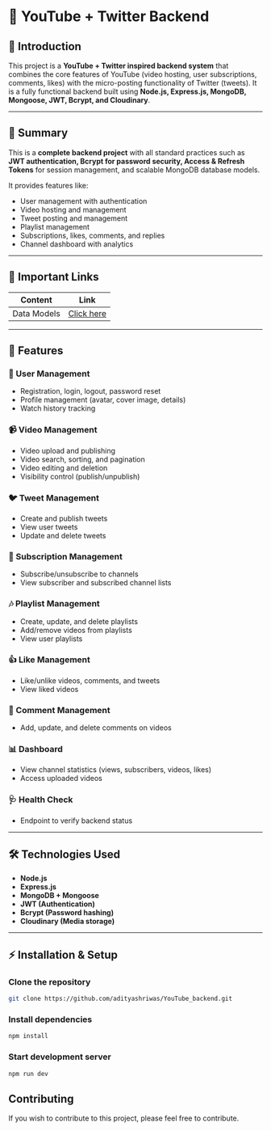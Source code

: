 # 🎥 YouTube + Twitter Backend

## 📌 Introduction
This project is a **YouTube + Twitter inspired backend system** that combines the core features of YouTube (video hosting, user subscriptions, comments, likes) with the micro-posting functionality of Twitter (tweets). It is a fully functional backend built using **Node.js, Express.js, MongoDB, Mongoose, JWT, Bcrypt, and Cloudinary**.

---

## 📖 Summary
This is a **complete backend project** with all standard practices such as **JWT authentication, Bcrypt for password security, Access & Refresh Tokens** for session management, and scalable MongoDB database models.  

It provides features like:
- User management with authentication  
- Video hosting and management  
- Tweet posting and management  
- Playlist management  
- Subscriptions, likes, comments, and replies  
- Channel dashboard with analytics  

---

## 🔗 Important Links
| Content | Link |
|---------|------|
| Data Models        | [Click here](https://app.eraser.io/workspace/HIXrNzYnjO5E4JMDL50Z) |

---

## 🚀 Features

### 👤 User Management
- Registration, login, logout, password reset  
- Profile management (avatar, cover image, details)  
- Watch history tracking  

### 📹 Video Management
- Video upload and publishing  
- Video search, sorting, and pagination  
- Video editing and deletion  
- Visibility control (publish/unpublish)  

### 🐦 Tweet Management
- Create and publish tweets  
- View user tweets  
- Update and delete tweets  

### 🔔 Subscription Management
- Subscribe/unsubscribe to channels  
- View subscriber and subscribed channel lists  

### 🎶 Playlist Management
- Create, update, and delete playlists  
- Add/remove videos from playlists  
- View user playlists  

### 👍 Like Management
- Like/unlike videos, comments, and tweets  
- View liked videos  

### 💬 Comment Management
- Add, update, and delete comments on videos  

### 📊 Dashboard
- View channel statistics (views, subscribers, videos, likes)  
- Access uploaded videos  

### 🩺 Health Check
- Endpoint to verify backend status  

---

## 🛠️ Technologies Used
- **Node.js**  
- **Express.js**  
- **MongoDB + Mongoose**  
- **JWT (Authentication)**  
- **Bcrypt (Password hashing)**  
- **Cloudinary (Media storage)**  

---

## ⚡ Installation & Setup
### Clone the repository
```bash
git clone https://github.com/adityashriwas/YouTube_backend.git
```
### Install dependencies
```bash
npm install
```

### Start development server
```bash
npm run dev
```

## Contributing

If you wish to contribute to this project, please feel free to contribute.
